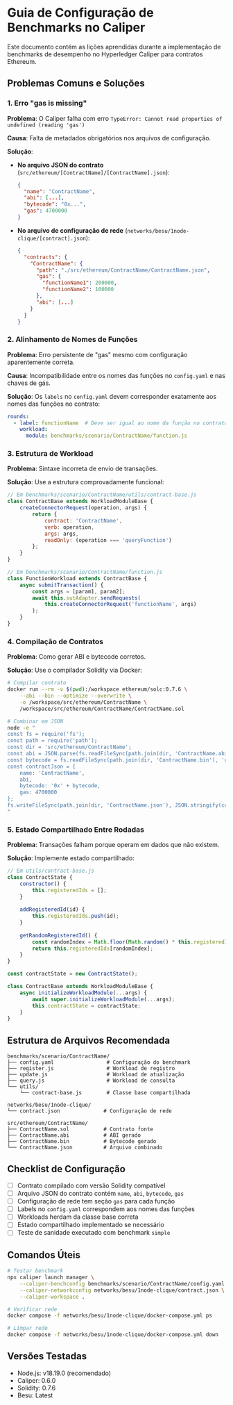 # Guia de Configuração de Benchmarks no Caliper

Este documento contém as lições aprendidas durante a implementação de benchmarks de desempenho no Hyperledger Caliper para contratos Ethereum.

## Problemas Comuns e Soluções

### 1. Erro "gas is missing"

**Problema**: O Caliper falha com erro `TypeError: Cannot read properties of undefined (reading 'gas')`

**Causa**: Falta de metadados obrigatórios nos arquivos de configuração.

**Solução**:
- **No arquivo JSON do contrato** (`src/ethereum/[ContractName]/[ContractName].json`):
  ```json
  {
    "name": "ContractName",
    "abi": [...],
    "bytecode": "0x...",
    "gas": 4700000
  }
  ```
- **No arquivo de configuração de rede** (`networks/besu/1node-clique/[contract].json`):
  ```json
  {
    "contracts": {
      "ContractName": {
        "path": "./src/ethereum/ContractName/ContractName.json",
        "gas": {
          "functionName1": 200000,
          "functionName2": 100000
        },
        "abi": [...]
      }
    }
  }
  ```

### 2. Alinhamento de Nomes de Funções

**Problema**: Erro persistente de "gas" mesmo com configuração aparentemente correta.

**Causa**: Incompatibilidade entre os nomes das funções no `config.yaml` e nas chaves de gás.

**Solução**: Os `labels` no `config.yaml` devem corresponder exatamente aos nomes das funções no contrato:
```yaml
rounds:
  - label: functionName  # Deve ser igual ao nome da função no contrato
    workload:
      module: benchmarks/scenario/ContractName/function.js
```

### 3. Estrutura de Workload

**Problema**: Sintaxe incorreta de envio de transações.

**Solução**: Use a estrutura comprovadamente funcional:
```javascript
// Em benchmarks/scenario/ContractName/utils/contract-base.js
class ContractBase extends WorkloadModuleBase {
    createConnectorRequest(operation, args) {
        return {
            contract: 'ContractName',
            verb: operation,
            args: args,
            readOnly: (operation === 'queryFunction')
        };
    }
}

// Em benchmarks/scenario/ContractName/function.js
class FunctionWorkload extends ContractBase {
    async submitTransaction() {
        const args = [param1, param2];
        await this.sutAdapter.sendRequests(
            this.createConnectorRequest('functionName', args)
        );
    }
}
```

### 4. Compilação de Contratos

**Problema**: Como gerar ABI e bytecode corretos.

**Solução**: Use o compilador Solidity via Docker:
```bash
# Compilar contrato
docker run --rm -v $(pwd):/workspace ethereum/solc:0.7.6 \
    --abi --bin --optimize --overwrite \
    -o /workspace/src/ethereum/ContractName \
    /workspace/src/ethereum/ContractName/ContractName.sol

# Combinar em JSON
node -e "
const fs = require('fs');
const path = require('path');
const dir = 'src/ethereum/ContractName';
const abi = JSON.parse(fs.readFileSync(path.join(dir, 'ContractName.abi'), 'utf8'));
const bytecode = fs.readFileSync(path.join(dir, 'ContractName.bin'), 'utf8');
const contractJson = {
    name: 'ContractName',
    abi,
    bytecode: '0x' + bytecode,
    gas: 4700000
};
fs.writeFileSync(path.join(dir, 'ContractName.json'), JSON.stringify(contractJson, null, 2));
"
```

### 5. Estado Compartilhado Entre Rodadas

**Problema**: Transações falham porque operam em dados que não existem.

**Solução**: Implemente estado compartilhado:
```javascript
// Em utils/contract-base.js
class ContractState {
    constructor() {
        this.registeredIds = [];
    }
    
    addRegisteredId(id) {
        this.registeredIds.push(id);
    }
    
    getRandomRegisteredId() {
        const randomIndex = Math.floor(Math.random() * this.registeredIds.length);
        return this.registeredIds[randomIndex];
    }
}

const contractState = new ContractState();

class ContractBase extends WorkloadModuleBase {
    async initializeWorkloadModule(...args) {
        await super.initializeWorkloadModule(...args);
        this.contractState = contractState;
    }
}
```

## Estrutura de Arquivos Recomendada

```
benchmarks/scenario/ContractName/
├── config.yaml                 # Configuração do benchmark
├── register.js                 # Workload de registro
├── update.js                   # Workload de atualização
├── query.js                    # Workload de consulta
└── utils/
    └── contract-base.js        # Classe base compartilhada

networks/besu/1node-clique/
└── contract.json              # Configuração de rede

src/ethereum/ContractName/
├── ContractName.sol           # Contrato fonte
├── ContractName.abi           # ABI gerado
├── ContractName.bin           # Bytecode gerado
└── ContractName.json          # Arquivo combinado
```

## Checklist de Configuração

- [ ] Contrato compilado com versão Solidity compatível
- [ ] Arquivo JSON do contrato contém `name`, `abi`, `bytecode`, `gas`
- [ ] Configuração de rede tem seção `gas` para cada função
- [ ] Labels no `config.yaml` correspondem aos nomes das funções
- [ ] Workloads herdam da classe base correta
- [ ] Estado compartilhado implementado se necessário
- [ ] Teste de sanidade executado com benchmark `simple`

## Comandos Úteis

```bash
# Testar benchmark
npx caliper launch manager \
    --caliper-benchconfig benchmarks/scenario/ContractName/config.yaml \
    --caliper-networkconfig networks/besu/1node-clique/contract.json \
    --caliper-workspace .

# Verificar rede
docker compose -f networks/besu/1node-clique/docker-compose.yml ps

# Limpar rede
docker compose -f networks/besu/1node-clique/docker-compose.yml down
```

## Versões Testadas

- Node.js: v18.19.0 (recomendado)
- Caliper: 0.6.0
- Solidity: 0.7.6
- Besu: Latest 